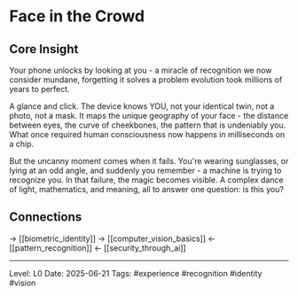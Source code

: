 # Face in the Crowd

## Core Insight
Your phone unlocks by looking at you - a miracle of recognition we now consider mundane, forgetting it solves a problem evolution took millions of years to perfect.

A glance and click. The device knows YOU, not your identical twin, not a photo, not a mask. It maps the unique geography of your face - the distance between eyes, the curve of cheekbones, the pattern that is undeniably you. What once required human consciousness now happens in milliseconds on a chip.

But the uncanny moment comes when it fails. You're wearing sunglasses, or lying at an odd angle, and suddenly you remember - a machine is trying to recognize you. In that failure, the magic becomes visible. A complex dance of light, mathematics, and meaning, all to answer one question: is this you?

## Connections
→ [[biometric_identity]]
→ [[computer_vision_basics]]
← [[pattern_recognition]]
← [[security_through_ai]]

---
Level: L0
Date: 2025-06-21
Tags: #experience #recognition #identity #vision